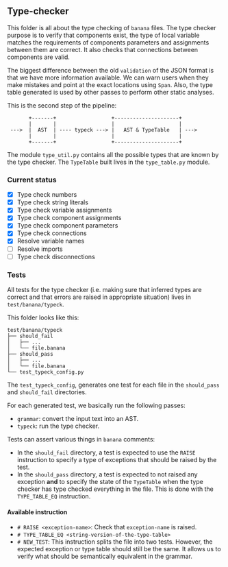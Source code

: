 ## Type-checker

This folder is all about the type checking of `banana` files.
The type checker purpose is to verify that components exist,
the type of local variable matches the requirements of components
parameters and assignments between them are correct. It also
checks that connections between components are valid.

The biggest difference between the old `validation` of the JSON
format is that we have more information available. We can warn
users when they make mistakes and point at the exact locations
using `Span`. Also, the type table generated is used by other passes
to perform other static analyses.

This is the second step of the pipeline:
```
       +-------+                  +---------------------+
       |       |                  |                     |
 --->  |  AST  | ---- typeck ---> |   AST & TypeTable   | --->
       |       |                  |                     |
       +-------+                  +---------------------+
```

The module `type_util.py` contains all the possible types that are
known by the type checker. The `TypeTable` built lives in the
`type_table.py` module.

### Current status

* [x] Type check numbers
* [x] Type check string literals
* [x] Type check variable assignments
* [x] Type check component assignments
* [x] Type check component parameters
* [x] Type check connections
* [x] Resolve variable names
* [ ] Resolve imports
* [ ] Type check disconnections

### Tests

All tests for the type checker (i.e. making sure that
inferred types are correct and that errors are raised in
appropriate situation) lives in `test/banana/typeck`.

This folder looks like this:

```
test/banana/typeck
├── should_fail
│   ├── ...
│   └── file.banana
├── should_pass
│   ├── ...
│   └── file.banana
└── test_typeck_config.py
```

The `test_typeck_config`, generates one test for each file 
in the `should_pass` and `should_fail` directories.

For each generated test, we basically run the following passes:

* `grammar`: convert the input text into an AST.
* `typeck`: run the type checker.

Tests can assert various things in `banana` comments:

 - In the `should_fail` directory, a test is expected to use
   the `RAISE` instruction to specify a type of exceptions
   that should be raised by the test.
 - In the `should_pass` directory, a test is expected to not
   raised any exception **and** to specify the state of the
   `TypeTable` when the type checker has type checked everything
   in the file. This is done with the `TYPE_TABLE_EQ` instruction.


#### Available instruction

* `# RAISE <exception-name>`: Check that `exception-name` is raised.
* `# TYPE_TABLE_EQ <string-version-of-the-type-table>`
* `# NEW_TEST`: This instruction splits the file into two tests. However, 
  the expected exception or type table should still be the same. It 
  allows us to verify what should be semantically equivalent in the 
  grammar.